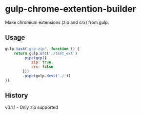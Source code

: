 # gulp-chrome-extention-builder
Make chromium extensions (zip and crx) from gulp.

Usage
-------

```javascript
gulp.task('gcp-zip', function () {
    return gulp.src('./test_ext')
        .pipe(gcp({
            zip: true,
            crx: false
        }))
        .pipe(gulp.dest('./'))
})
```

History
------

v0.1.1 - Only zip supported
